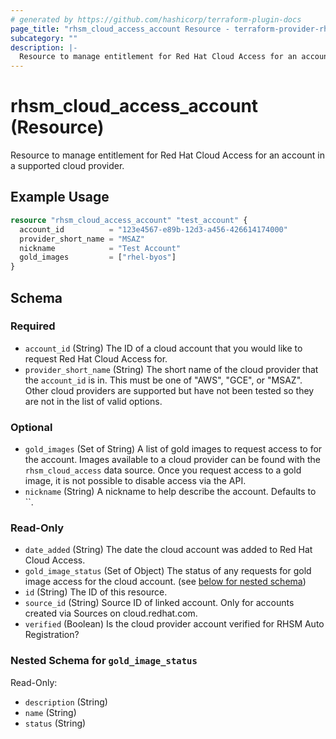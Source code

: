 ```yaml
---
# generated by https://github.com/hashicorp/terraform-plugin-docs
page_title: "rhsm_cloud_access_account Resource - terraform-provider-rhsm"
subcategory: ""
description: |-
  Resource to manage entitlement for Red Hat Cloud Access for an account in a supported cloud provider.
---
```


# rhsm_cloud_access_account (Resource)

Resource to manage entitlement for Red Hat Cloud Access for an account in a supported cloud provider.

## Example Usage

```terraform
resource "rhsm_cloud_access_account" "test_account" {
  account_id          = "123e4567-e89b-12d3-a456-426614174000"
  provider_short_name = "MSAZ"
  nickname            = "Test Account"
  gold_images         = ["rhel-byos"]
}
```

<!-- schema generated by tfplugindocs -->
## Schema

### Required

- `account_id` (String) The ID of a cloud account that you would like to request Red Hat Cloud Access for.
- `provider_short_name` (String) The short name of the cloud provider that the `account_id` is in. This must be one of "AWS", "GCE", or "MSAZ".  Other cloud providers are supported but have not been tested so they are not in the list of valid options.

### Optional

- `gold_images` (Set of String) A list of gold images to request access to for the account. Images available to a cloud provider can be found with the `rhsm_cloud_access` data source. Once you request access to a gold image, it is not possible to disable access via the API.
- `nickname` (String) A nickname to help describe the account. Defaults to ``.

### Read-Only

- `date_added` (String) The date the cloud account was added to Red Hat Cloud Access.
- `gold_image_status` (Set of Object) The status of any requests for gold image access for the cloud account. (see [below for nested schema](#nestedatt--gold_image_status))
- `id` (String) The ID of this resource.
- `source_id` (String) Source ID of linked account. Only for accounts created via Sources on cloud.redhat.com.
- `verified` (Boolean) Is the cloud provider account verified for RHSM Auto Registration?

<a id="nestedatt--gold_image_status"></a>
### Nested Schema for `gold_image_status`

Read-Only:

- `description` (String)
- `name` (String)
- `status` (String)


